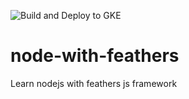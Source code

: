 ![Build and Deploy to GKE](https://github.com/habib-roy/node-with-feathers/workflows/Build%20and%20Deploy%20to%20GKE/badge.svg?branch=master)

# node-with-feathers
Learn nodejs with feathers js framework
